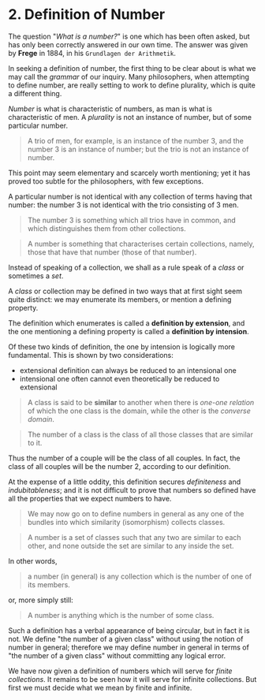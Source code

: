 # 2. Definition of Number

The question "*What is a number?*" is one which has been often asked, but has only been correctly answered in our own time. The answer was given by **Frege** in 1884, in his `Grundlagen der Arithmetik`.

In seeking a definition of number, the first thing to be clear about is what we may call the *grammar* of our inquiry. Many philosophers, when attempting to define number, are really setting to work to define plurality, which is quite a different thing.

*Number* is what is characteristic of numbers, as man is what is characteristic of men. A *plurality* is not an instance of number, but of some particular number.

>A trio of men, for example, is an instance of the number 3, and the number 3 is an instance of number; but the trio is not an instance of number.

This point may seem elementary and scarcely worth mentioning; yet it has proved too subtle for the philosophers, with few exceptions.

A particular number is not identical with any collection of terms having that number: the number 3 is not identical with the trio consisting of 3 men.

>The number 3 is something which all trios have in common, and which distinguishes them from other collections.

>A number is something that characterises certain collections, namely, those that have that number (those of that number).

Instead of speaking of a collection, we shall as a rule speak of a *class* or sometimes a *set*.

A *class* or collection may be defined in two ways that at first sight seem quite distinct: we may enumerate its members, or mention a defining property.

The definition which enumerates is called a **definition by extension**, and the one mentioning a defining property is called a **definition by intension**.

Of these two kinds of definition, the one by intension is logically more fundamental. This is shown by two considerations:
- extensional definition can always be reduced to an intensional one
- intensional one often cannot even theoretically be reduced to extensional


>A class is said to be **similar** to another when there is *one-one relation* of which the one class is the domain, while the other is the *converse domain*.

>The number of a class is the class of all those classes that are similar to it.

Thus the number of a couple will be the class of all couples. In fact, the class of all couples will be the number 2, according to our definition.


At the expense of a little oddity, this definition secures *definiteness* and *indubitableness*; and it is not difficult to prove that numbers so defined have all the properties that we expect numbers to have.

>We may now go on to define numbers in general as any one of the bundles into which similarity (isomorphism) collects classes.

>A number is a set of classes such that any two are similar to each other, and none outside the set are similar to any inside the set.

In other words,
>a number (in general) is any collection which is the number of one of its members.

or, more simply still: 
>A number is anything which is the number of some class.


Such a definition has a verbal appearance of being circular, but in fact it is not. We define "the number of a given class" without using the notion of number in general; therefore we may define number in general in terms of "the number of a given class" without committing any logical error.

We have now given a definition of numbers which will serve for *finite collections*. It remains to be seen how it will serve for infinite collections. But first we must decide what we mean by finite and infinite.
